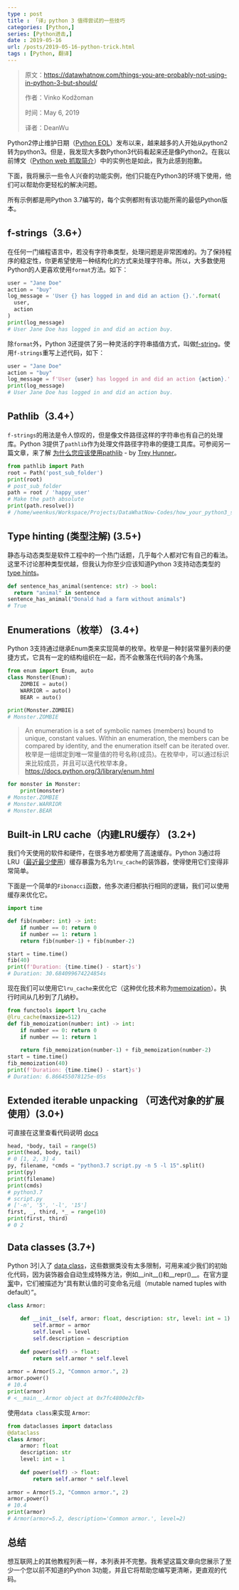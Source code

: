 ```yaml
---
type : post
title : 「译」python 3 值得尝试的一些技巧
categories: [Python,] 
series: [Python进击,]
date : 2019-05-16
url: /posts/2019-05-16-python-trick.html 
tags : [Python, 翻译]
---
```


> 原文：https://datawhatnow.com/things-you-are-probably-not-using-in-python-3-but-should/
>
> 作者：Vinko Kodžoman 
>
> 时间：May 6, 2019
>
> 译者：DeanWu

Python2停止维护日期（[Python EOL](https://pythonclock.org/)）发布以来，越来越多的人开始从python2转为python3。但是，我发现大多数Python3代码看起来还是像Python2。在我以前博文（[Python web 抓取简介](https://datawhatnow.com/introduction-web-scraping-python/)）中的实例也是如此，我为此感到抱歉。

下面，我将展示一些令人兴奋的功能实例，他们只能在Python3的环境下使用，他们可以帮助你更轻松的解决问题。

所有示例都是用Python 3.7编写的，每个实例都附有该功能所需的最低Python版本。

## f-strings（3.6+）

在任何一门编程语言中，若没有字符串类型，处理问题是非常困难的。为了保持程序的稳定性，你更希望使用一种结构化的方式来处理字符串。所以，大多数使用Python的人更喜欢使用`format`方法。如下：

```python
user = "Jane Doe"
action = "buy"
log_message = 'User {} has logged in and did an action {}.'.format(
  user,
  action
)
print(log_message)
# User Jane Doe has logged in and did an action buy.
```

除`format`外，Python 3还提供了另一种灵活的字符串插值方式，叫做[f-string](https://www.python.org/dev/peps/pep-0498/)。使用`f-strings`重写上述代码，如下：

```python
user = "Jane Doe"
action = "buy"
log_message = f'User {user} has logged in and did an action {action}.'
print(log_message)
# User Jane Doe has logged in and did an action buy.
```

## Pathlib（3.4+）

`f-strings`的用法是令人惊叹的，但是像文件路径这样的字符串也有自己的处理库。Python 3提供了`pathlib`作为处理文件路径字符串的便捷工具库。可参阅另一篇文章，来了解 [为什么您应该使用pathlib](https://treyhunner.com/2018/12/why-you-should-be-using-pathlib/) - by [Trey Hunner](https://treyhunner.com/)。

```python
from pathlib import Path
root = Path('post_sub_folder')
print(root)
# post_sub_folder
path = root / 'happy_user'
# Make the path absolute
print(path.resolve())
# /home/weenkus/Workspace/Projects/DataWhatNow-Codes/how_your_python3_should_look_like/post_sub_folder/happy_user
```

## Type hinting (类型注解) (3.5+)

静态与动态类型是软件工程中的一个热门话题，几乎每个人都对它有自己的看法。这里不讨论那种类型优越，但我认为你至少应该知道Python 3支持动态类型的[type hints](https://docs.python.org/3/library/typing.html)。

```python
def sentence_has_animal(sentence: str) -> bool:
  return "animal" in sentence
sentence_has_animal("Donald had a farm without animals")
# True
```

## Enumerations（枚举） (3.4+)

Python 3支持通过继承Enum类来实现简单的枚举。枚举是一种封装常量列表的便捷方式，它具有一定的结构组织在一起，而不会散落在代码的各个角落。

```python
from enum import Enum, auto
class Monster(Enum):
    ZOMBIE = auto()
    WARRIOR = auto()
    BEAR = auto()
    
print(Monster.ZOMBIE)
# Monster.ZOMBIE
```

>An enumeration is a set of symbolic names (members) bound to unique, constant values. Within an enumeration, the members can be compared by identity, and the enumeration itself can be iterated over.
>枚举是一组绑定到唯一常量值的符号名称(成员)。在枚举中，可以通过标识来比较成员，并且可以迭代枚举本身。 
>https://docs.python.org/3/library/enum.html

```python
for monster in Monster:
    print(monster)
# Monster.ZOMBIE
# Monster.WARRIOR
# Monster.BEAR
```

## Built-in LRU cache（内建LRU缓存） (3.2+)

我们今天使用的软件和硬件，在很多地方都使用了高速缓存。Python 3通过将LRU（[最近最少使用](https://en.wikipedia.org/wiki/Cache_replacement_policies#Least_recently_used_(LRU))）缓存暴露为名为`lru_cache`的装饰器，使得使用它们变得非常简单。

下面是一个简单的`Fibonacci`函数，他多次递归都执行相同的逻辑，我们可以使用缓存来优化它。

```python
import time

def fib(number: int) -> int:
    if number == 0: return 0
    if number == 1: return 1
    return fib(number-1) + fib(number-2)

start = time.time()
fib(40)
print(f'Duration: {time.time() - start}s')
# Duration: 30.684099674224854s
```

现在我们可以使用它`lru_cache`来优化它（这种优化技术称为[memoization](https://en.wikipedia.org/wiki/Memoization)）。执行时间从几秒到了几纳秒。

```python
from functools import lru_cache
@lru_cache(maxsize=512)
def fib_memoization(number: int) -> int:
    if number == 0: return 0
    if number == 1: return 1
    
    return fib_memoization(number-1) + fib_memoization(number-2)
start = time.time()
fib_memoization(40)
print(f'Duration: {time.time() - start}s')
# Duration: 6.866455078125e-05s
```

## Extended iterable unpacking （可迭代对象的扩展使用）(3.0+)

可直接在这里查看代码说明 [docs](https://www.python.org/dev/peps/pep-3132/)

```python
head, *body, tail = range(5)
print(head, body, tail)
# 0 [1, 2, 3] 4
py, filename, *cmds = "python3.7 script.py -n 5 -l 15".split()
print(py)
print(filename)
print(cmds)
# python3.7
# script.py
# ['-n', '5', '-l', '15']
first, _, third, *_ = range(10)
print(first, third)
# 0 2
```

## Data classes (3.7+)

Python 3引入了 [data class](https://docs.python.org/3/library/dataclasses.html)，这些数据类没有太多限制，可用来减少我们的初始化代码，因为装饰器会自动生成特殊方法，例如__init__()和__repr()__。在官方[提案](https://www.python.org/dev/peps/pep-0557/)中，它们被描述为“具有默认值的可变命名元组（mutable named tuples with default）”。

```python
class Armor:
    
    def __init__(self, armor: float, description: str, level: int = 1):
        self.armor = armor
        self.level = level
        self.description = description
                 
    def power(self) -> float:
        return self.armor * self.level
    
armor = Armor(5.2, "Common armor.", 2)
armor.power()
# 10.4
print(armor)
# <__main__.Armor object at 0x7fc4800e2cf8>
```

使用`data class`来实现 `Armor`:

```python
from dataclasses import dataclass
@dataclass
class Armor:
    armor: float
    description: str
    level: int = 1
    
    def power(self) -> float:
        return self.armor * self.level
    
armor = Armor(5.2, "Common armor.", 2)
armor.power()
# 10.4
print(armor)
# Armor(armor=5.2, description='Common armor.', level=2)
```

## 总结

想互联网上的其他教程列表一样，本列表并不完整。我希望这篇文章向您展示了至少一个您以前不知道的Python 3功能，并且它将帮助您编写更清晰，更直观的代码。

